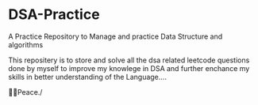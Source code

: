 # DSA-Practice
A Practice Repository to Manage and practice Data Structure and algorithms

This repositery is to store and solve all the  dsa related leetcode questions done by myself to improve my knowlege in DSA and further enchance my skills in better understanding of the Language....

🦅🦅Peace./
